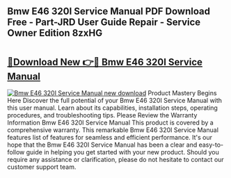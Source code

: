 ## Bmw E46 320I Service Manual PDF Download Free - Part-JRD User Guide Repair - Service Owner Edition 8zxHG

# <h2><a href="http://bc67699.oget.top/?id=Bmw+E46+320I+Service+Manual">🔗Download New 👉🔴 Bmw E46 320I Service Manual</a></h2>

[![Bmw E46 320I Service Manual new download](https://i.imgur.com/5g1atiW.png)](http://bc67699.oget.top/?id=Bmw+E46+320I+Service+Manual)
Product Mastery Begins Here Discover the full potential of your Bmw E46 320I Service Manual with this user manual. Learn about its capabilities, installation steps, operating procedures, and troubleshooting tips. Please Review the Warranty Information Bmw E46 320I Service Manual This product is covered by a comprehensive warranty. This remarkable Bmw E46 320I Service Manual features list of features for seamless and efficient performance. It's our hope that the Bmw E46 320I Service Manual has been a clear and easy-to-follow guide in helping you get started with your new product. Should you require any assistance or clarification, please do not hesitate to contact our customer support team.
